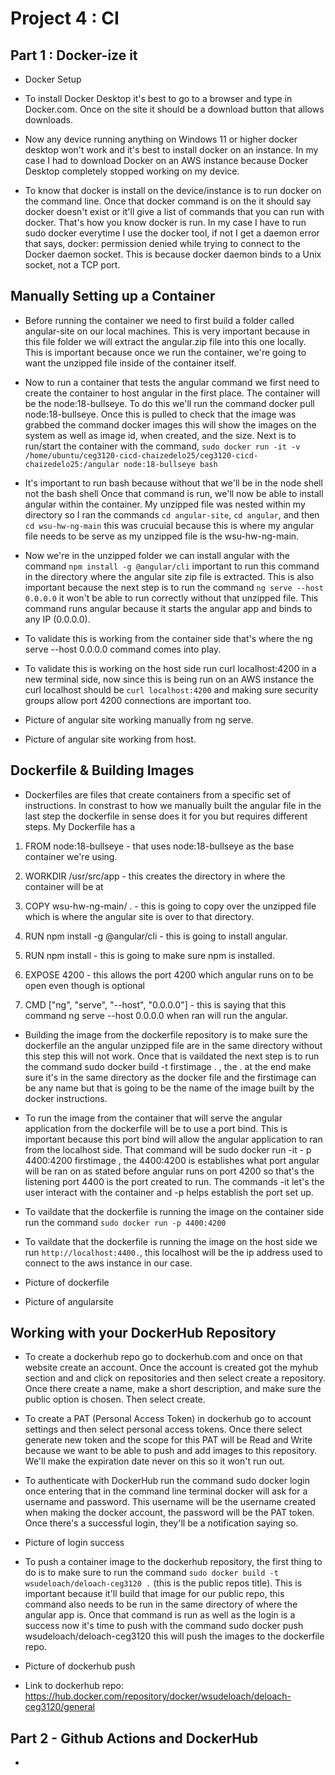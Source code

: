 # Project 4 : CI


## Part 1 : Docker-ize it
  - Docker Setup
  - To install Docker Desktop it's best to go to a browser and type in Docker.com. Once on the site it should be a download button that allows downloads.

  - Now any device running anything on Windows 11 or higher docker desktop won't work and it's best to install docker on an instance. In my case I had
    to download Docker on an AWS instance because Docker Desktop completely stopped working on my device.

  - To know that docker is install on the device/instance is to run docker on the command line. Once that docker command is on the
   it should say docker doesn't exist or it'll give a list of commands that you can run with docker. That's how you know docker is run. In my case I have
   to run sudo docker everytime I use the docker tool, if not I get a daemon error that says, docker: permission denied while trying to connect to the Docker daemon socket. 
   This is because docker daemon binds to a Unix socket, not a TCP port.




## Manually Setting up a Container
  - Before running the container we need to first build a folder called angular-site on our local machines. This is very important because in this file
   folder we will extract the angular.zip file into this one locally. This is important because once we run the container, we're going to want 
   the unzipped file inside of the container itself.

  - Now to run a container that tests the angular command we first need to create the container to host angular in the first place.
   The container will be the node:18-bullseye. To do this we'll run the command docker pull node:18-bullseye. Once this is pulled to check that
   the image was grabbed the command docker images  this will show the images on the system as well as image id, when created, and the size. 
   Next is to run/start the container with the command,  ```sudo docker run -it -v /home/ubuntu/ceg3120-cicd-chaizedelo25/ceg3120-cicd-chaizedelo25:/angular node:18-bullseye bash```

  - It's important to run bash because without that we'll be in the node shell not the bash shell Once that command is run, we'll now be able to
   install angular within the container. My unzipped file was nested within my directory so I ran the commands ```cd angular-site```, ```cd angular```,
   and then ```cd wsu-hw-ng-main``` this was crucuial because this is where my angular file needs to be serve as my unzipped file is the wsu-hw-ng-main.

  - Now we're in the unzipped folder we can install angular with the command ```npm install -g @angular/cli```  important to run this command in the directory where
   the angular site zip file is extracted. This is also important because the next step is to run the command ```ng serve --host 0.0.0.0```
   it won't be able to run correctly without that unzipped file. This command runs angular because it starts the angular app and binds to any IP (0.0.0.0).

  - To validate this is working from the container side that's where the ng serve --host 0.0.0.0 command comes into play.

  - To validate this is working on the host side run curl localhost:4200 in a new terminal side, now since this is being run on an AWS instance
   the curl localhost should be ```curl localhost:4200```  and making sure security groups allow port 4200 connections are important too.

  - Picture of angular site working manually from ng serve.

  - Picture of angular site working from host.



## Dockerfile & Building Images
  - Dockerfiles are files that create containers from a specific set of instructions. In constrast to how we manually built 
  the angular file in the last step the dockerfile in sense does it for you but requires different steps. My Dockerfile has a

1. FROM node:18-bullseye - that uses node:18-bullseye as the base container we're using.

2. WORKDIR /usr/src/app - this creates the directory in where the container will be at

3. COPY wsu-hw-ng-main/ . - this is going to copy over the unzipped file which is where the angular site is over to that directory.

4. RUN npm install -g @angular/cli - this is going to install angular.

5. RUN npm install - this is going to make sure npm is installed.

6. EXPOSE 4200 - this allows the port 4200 which angular runs on to be open even though is optional

7. CMD ["ng", "serve", "--host", "0.0.0.0"] - this is saying that this command ng serve --host 0.0.0.0 when ran will run the angular.

  - Building the image from the dockerfile repository is to make sure the dockerfile an the angular unzipped file are in the same directory without 
  this step this will not work. Once that is vaildated the next step is to run the command sudo docker build -t firstimage . , the . at the end make
  sure it's in the same directory as the docker file and the firstimage can be any name but that is going to be the name of the image built by the docker instructions.

  - To run the image from the container that will serve the angular application from the dockerfile will be to use a port bind. This is important because this port bind 
  will allow the angular application to ran from the localhost side. That command will be sudo docker run -it - p 4400:4200 firstimage , the 4400:4200 is 
  establishes what port angular will be ran on as stated before angular runs on port 4200 so that's the listening port 4400 is the port created to run.
  The commands -it let's the user interact with the container and -p helps establish the port set up.

  - To vaildate that the dockerfile is running the image on the container side run the command ```sudo docker run -p 4400:4200```

  - To vaildate that the dockerfile is running the image on the host side we run ```http://localhost:4400.```, this localhost will be 
  the ip address used to connect to the aws instance in our case. 

  - Picture of dockerfile

  - Picture of angularsite



## Working with your DockerHub Repository
  - To create a dockerhub repo go to dockerhub.com and once on that website create an account. Once the account is created got the myhub
   section and and click on repositories and then select create a repository. Once there create a name, make a short description, 
  and make sure the public option is chosen. Then select create.

  - To create a PAT (Personal Access Token) in dockerhub go to account settings and then select personal access tokens. Once there select generate new 
  token and the scope for this PAT will be Read and Write because we want to be able to push and add images to this repository. We'll make the expiration 
  date never on this so it won't run out.

  - To authenticate with DockerHub run the command sudo docker login once entering that in the command line terminal docker will ask for a username and password.
   This username will be the username created when making the docker account, the password will be the PAT token. Once there's a successful login, 
   they'll be a notification saying so.

  - Picture of login success

  - To push a container image to the dockerhub repository, the first thing to do is to make sure to run the command ```sudo docker build -t wsudeloach/deloach-ceg3120 .```
   (this is the public repos title). This is important because it'll build that image for our public repo, this command also needs to be run in 
  the same directory of where the angular app is. Once that command is run as well as the login is a success now it's time to push with the command
  sudo docker push wsudeloach/deloach-ceg3120 this will push the images to the dockerfile repo.

  - Picture of dockerhub push

  - Link to dockerhub repo: https://hub.docker.com/repository/docker/wsudeloach/deloach-ceg3120/general  
## Part 2 - Github Actions and DockerHub

  - 
